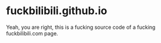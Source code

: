 # fuckbilibili.github.io
Yeah, you are right, this is a fucking source code of a fucking fuckbilibili.com page.